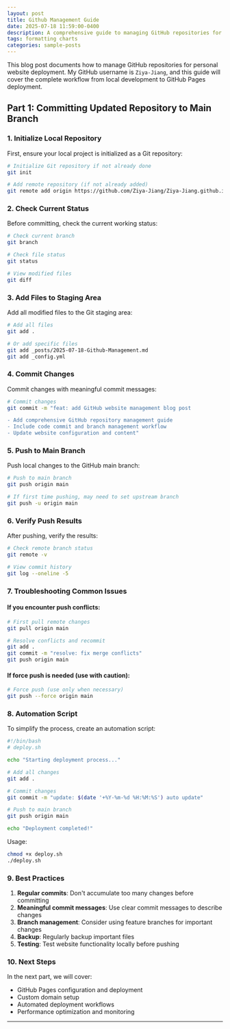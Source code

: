 ```yaml
---
layout: post
title: Github Management Guide
date: 2025-07-18 11:59:00-0400
description: A comprehensive guide to managing GitHub repositories for personal website deployment, including code commits, branch management, and deployment workflows
tags: formatting charts
categories: sample-posts
---
```


This blog post documents how to manage GitHub repositories for personal website deployment. My GitHub username is `Ziya-Jiang`, and this guide will cover the complete workflow from local development to GitHub Pages deployment.

## Part 1: Committing Updated Repository to Main Branch

### 1. Initialize Local Repository

First, ensure your local project is initialized as a Git repository:

```bash
# Initialize Git repository if not already done
git init

# Add remote repository (if not already added)
git remote add origin https://github.com/Ziya-Jiang/Ziya-Jiang.github.io.git
```

### 2. Check Current Status

Before committing, check the current working status:

```bash
# Check current branch
git branch

# Check file status
git status

# View modified files
git diff
```

### 3. Add Files to Staging Area

Add all modified files to the Git staging area:

```bash
# Add all files
git add .

# Or add specific files
git add _posts/2025-07-18-Github-Management.md
git add _config.yml
```

### 4. Commit Changes

Commit changes with meaningful commit messages:

```bash
# Commit changes
git commit -m "feat: add GitHub website management blog post

- Add comprehensive GitHub repository management guide
- Include code commit and branch management workflow
- Update website configuration and content"
```

### 5. Push to Main Branch

Push local changes to the GitHub main branch:

```bash
# Push to main branch
git push origin main

# If first time pushing, may need to set upstream branch
git push -u origin main
```

### 6. Verify Push Results

After pushing, verify the results:

```bash
# Check remote branch status
git remote -v

# View commit history
git log --oneline -5
```

### 7. Troubleshooting Common Issues

#### If you encounter push conflicts:

```bash
# First pull remote changes
git pull origin main

# Resolve conflicts and recommit
git add .
git commit -m "resolve: fix merge conflicts"
git push origin main
```

#### If force push is needed (use with caution):

```bash
# Force push (use only when necessary)
git push --force origin main
```

### 8. Automation Script

To simplify the process, create an automation script:

```bash
#!/bin/bash
# deploy.sh

echo "Starting deployment process..."

# Add all changes
git add .

# Commit changes
git commit -m "update: $(date '+%Y-%m-%d %H:%M:%S') auto update"

# Push to main branch
git push origin main

echo "Deployment completed!"
```

Usage:

```bash
chmod +x deploy.sh
./deploy.sh
```

### 9. Best Practices

1. **Regular commits**: Don't accumulate too many changes before committing
2. **Meaningful commit messages**: Use clear commit messages to describe changes
3. **Branch management**: Consider using feature branches for important changes
4. **Backup**: Regularly backup important files
5. **Testing**: Test website functionality locally before pushing

### 10. Next Steps

In the next part, we will cover:

- GitHub Pages configuration and deployment
- Custom domain setup
- Automated deployment workflows
- Performance optimization and monitoring

---
